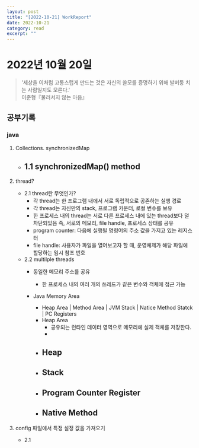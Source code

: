 ```yaml
---
layout: post
title: "[2022-10-21] WorkReport"
date: 2022-10-21
category: read
excerpt: ""
---
```

# 2022년 10월 20일 
> '세상을 이처럼 고통스럽게 만드는 것은 자신의 쓸모를 증명하기 위해 발버둥 치는 사람일지도 모른다.' <br>
이준형『물러서지 않는 마음』

## 공부기록
### java 
1. Collections. synchronizedMap
    - 1.1 synchronizedMap() method
        -  
2. thread?
    - 2.1 thread란 무엇인가?
        - 각 thread는 한 프로그램 내에서 서로 독립적으로 공존하는 실행 경로
        - 각 thread는 자신만의 stack, 프로그램 카운터, 로컬 변수를 보유
        - 한 프로세스 내의 thread는 서로 다른 프로세스 내에 있는 thread보다 덜 차단되있음
        즉, 서로의 메모리, file handle, 프로세스 상태를 공유
        - program counter: 다음에 실행될 명령어의 주소 값을 가지고 있는 레지스터
        - file handle: 사용자가 파일을 열어보고자 할 때, 운영체제가 해당 파일에 할당하는  임시 참조 번호
    - 2.2 multilple threads
        - 동일한 메모리 주소를 공유
            - 한 프로세스 내의 여러 개의 쓰레드가 같은 변수와 객체에 접근 가능
        
        - Java Memory Area
            - Heap Area | Method Area | JVM Stack | Natice Method Statck | PC Registers
            - Heap Area
                - 공유되는 런타인 데이터 영역으로 메모리에 실제 객체를 저장한다. 
                - 
            - Heap
                - 
            - Stack
                - 
            - Program Counter Register  
                - 
            - Native Method 
                - 

3. config 파일에서 특정 설정 값을 가져오기
    - 2.1 

